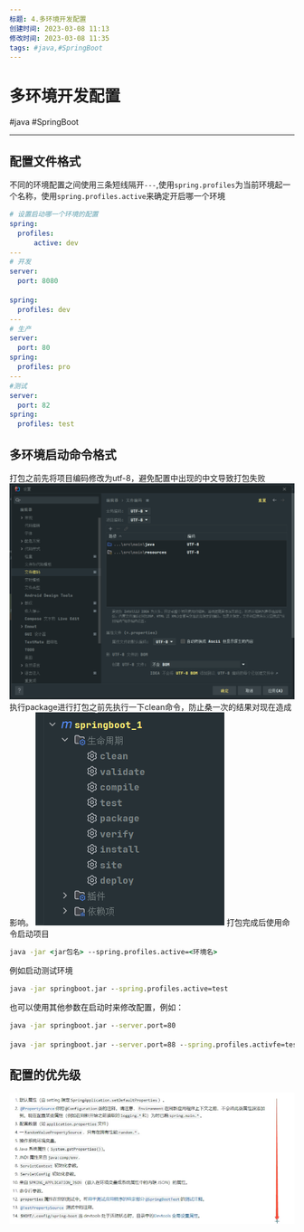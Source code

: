 ```yaml
---
标题: 4.多环境开发配置
创建时间: 2023-03-08 11:13
修改时间: 2023-03-08 11:35
tags: #java,#SpringBoot
---
```


# 多环境开发配置
#java #SpringBoot 

---
## 配置文件格式
不同的环境配置之间使用三条短线隔开`---`,使用`spring.profiles`为当前环境起一个名称，使用`spring.profiles.active`来确定开启哪一个环境
```yaml
# 设置启动哪一个环境的配置  
spring:  
  profiles:
	  active: dev  
---  
# 开发  
server:  
  port: 8080  
  
spring:  
  profiles: dev  
---  
# 生产  
server:  
  port: 80  
spring:  
  profiles: pro  
---  
#测试  
server:  
  port: 82  
spring:  
  profiles: test
```
## 多环境启动命令格式
打包之前先将项目编码修改为utf-8，避免配置中出现的中文导致打包失败
![Pasted image 20220915124124](../../../attachments/Pasted%20image%2020220915124124.png)
执行package进行打包之前先执行一下clean命令，防止桑一次的结果对现在造成影响。
![Pasted image 20220915124242](../../../attachments/Pasted%20image%2020220915124242.png)
打包完成后使用命令启动项目
```cmd
java -jar <jar包名> --spring.profiles.active=<环境名>
```
例如启动测试环境
```cmd
java -jar springboot.jar --spring.profiles.active=test
```
也可以使用其他参数在启动时来修改配置，例如：
```cmd
java -jar springboot.jar --server.port=80

java -jar springboot.jar --server.port=88 --spring.profiles.activfe=test
```
## 配置的优先级
![Pasted image 20220915125259](../../../attachments/Pasted%20image%2020220915125259.png)